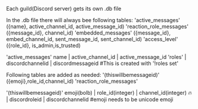 Each guild(Discord server) gets its own .db file

In the .db file there will always bee following tables:
    'active_messages'           ({name}, active_channel_id, active_message_id)
    'reaction_role_messages'    ({message_id}, channel_id)
    'embedded_messages'         ({message_id}, embed_channel_id, sent_message_id, sent_channel_id)
    'access_level'               ({role_id}, is_admin,is_trusted)

'active_messages'
name    |   active_channel_id   | active_message_id
'roles' |   discordchannelid    | discordmessageid      #This is created with '!roles set'

Following tables are added as needed:
	'(thiswillbemessageid)'	    ({emoji},role_id,channel_id)
    'reaction_role_messages'
	

'(thiswillbemessageid)'
emoji(bolb) |	role_id(integer)    |   channel_id(integer)
🔥	        |	discordroleid       |   discordchannelid        #emoji needs to be unicode emoji